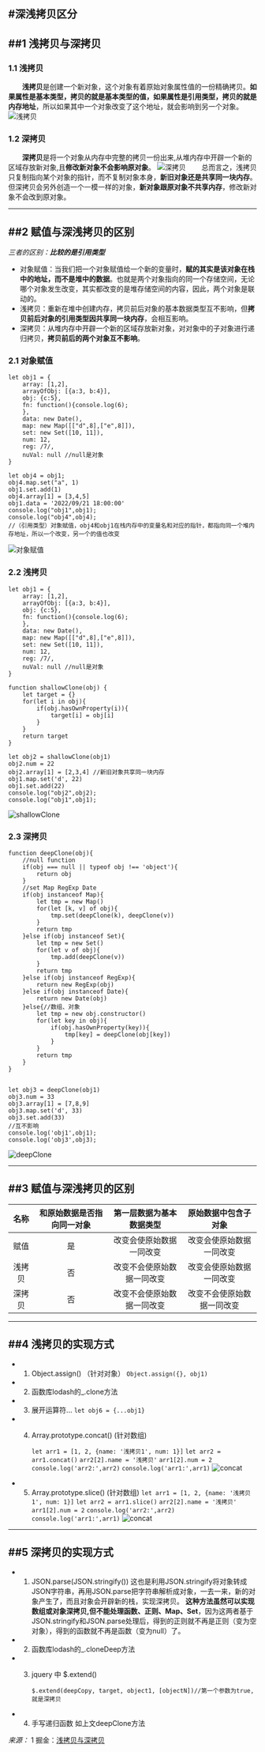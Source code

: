 #深浅拷贝区分
---
##1 浅拷贝与深拷贝
---
### 1.1 浅拷贝
&emsp;&emsp;**浅拷贝**是创建一个新对象，这个对象有着原始对象属性值的一份精确拷贝。**如果属性是基本类型，拷贝的就是基本类型的值，如果属性是引用类型，拷贝的就是内存地址**，所以如果其中一个对象改变了这个地址，就会影响到另一个对象。
![浅拷贝](img/%E6%B5%85%E6%8B%B7%E8%B4%9D.awebp)
### 1.2 深拷贝
&emsp;&emsp;**深拷贝**是将一个对象从内存中完整的拷贝一份出来,从堆内存中开辟一个新的区域存放新对象,且**修改新对象不会影响原对象**。
![深拷贝](img/2.awebp)
&emsp;&emsp;总而言之，浅拷贝只复制指向某个对象的指针，而不复制对象本身，**新旧对象还是共享同一块内存**。但深拷贝会另外创造一个一模一样的对象，**新对象跟原对象不共享内存**，修改新对象不会改到原对象。

---
##2 赋值与深浅拷贝的区别
---
*三者的区别：**比较的是引用类型***
- 对象赋值：当我们把一个对象赋值给一个新的变量时，**赋的其实是该对象在栈中的地址，而不是堆中的数据**。也就是两个对象指向的同一个存储空间，无论哪个对象发生改变，其实都改变的是堆存储空间的内容，因此，两个对象是联动的。
- 浅拷贝：重新在堆中创建内存，拷贝前后对象的基本数据类型互不影响，但**拷贝前后对象的引用类型因共享同一块内存**，会相互影响。
- 深拷贝：从堆内存中开辟一个新的区域存放新对象，对对象中的子对象进行递归拷贝，**拷贝前后的两个对象互不影响**。
### 2.1 对象赋值        
    let obj1 = {
        array: [1,2],
        arrayOfObj: [{a:3, b:4}],
        obj: {c:5},
        fn: function(){console.log(6);
        },
        data: new Date(),
        map: new Map([["d",8],["e",8]]),
        set: new Set([10, 11]),
        num: 12,
        reg: /7/,
        nuVal: null //null是对象
    }

    let obj4 = obj1;
    obj4.map.set("a", 1)
    obj1.set.add(1)
    obj4.array[1] = [3,4,5]
    obj1.data = '2022/09/21 18:00:00'
    console.log("obj1",obj1); 
    console.log("obj4",obj4);
    //（引用类型）对象赋值，obj4和obj1在栈内存中的变量名和对应的指针，都指向同一个堆内存地址，所以一个改变，另一个的值也改变
![对象赋值](img/%E5%AF%B9%E8%B1%A1%E8%B5%8B%E5%80%BC.jpg)
### 2.2 浅拷贝
    let obj1 = {
        array: [1,2],
        arrayOfObj: [{a:3, b:4}],
        obj: {c:5},
        fn: function(){console.log(6);
        },
        data: new Date(),
        map: new Map([["d",8],["e",8]]),
        set: new Set([10, 11]),
        num: 12,
        reg: /7/,
        nuVal: null //null是对象
    }

    function shallowClone(obj) {
        let target = {}
        for(let i in obj){
            if(obj.hasOwnProperty(i)){
                target[i] = obj[i]
            }
        }
        return target
    }

    let obj2 = shallowClone(obj1)
    obj2.num = 22
    obj2.array[1] = [2,3,4] //新旧对象共享同一块内存
    obj1.map.set('d', 22)
    obj1.set.add(22)
    console.log("obj2",obj2);
    console.log("obj1",obj1); 
![shallowClone](img/shallowClone.jpg)
### 2.3 深拷贝
    function deepClone(obj){
        //null function
        if(obj === null || typeof obj !== 'object'){
            return obj
        }
        //set Map RegExp Date
        if(obj instanceof Map){
            let tmp = new Map()
            for(let [k, v] of obj){
                tmp.set(deepClone(k), deepClone(v))
            }
            return tmp
        }else if(obj instanceof Set){
            let tmp = new Set()
            for(let v of obj){
                tmp.add(deepClone(v))
            }
            return tmp
        }else if(obj instanceof RegExp){
            return new RegExp(obj)
        }else if(obj instanceof Date){
            return new Date(obj)
        }else{//数组、对象
            let tmp = new obj.constructor()
            for(let key in obj){    
                if(obj.hasOwnProperty(key)){
                    tmp[key] = deepClone(obj[key])
                }
            }
            return tmp
        }
    }


    let obj3 = deepClone(obj1)
    obj3.num = 33
    obj3.array[1] = [7,8,9]
    obj3.map.set('d', 33)
    obj3.set.add(33)
    //互不影响
    console.log('obj1',obj1);
    console.log('obj3',obj3);
![deepClone](img/deepClone.jpg)

---
##3 赋值与深浅拷贝的区别
---
|名称|和原始数据是否指向同一对象|第一层数据为基本数据类型|原始数据中包含子对象|
|:--:|:--:|:--:|:--:|
|赋值|是|改变会使原始数据一同改变|改变会使原始数据一同改变|
|浅拷贝|否|改变不会使原始数据一同改变|改变会使原始数据一同改变|
|深拷贝|否|改变不会使原始数据一同改变|改变不会使原始数据一同改变|
---
##4 浅拷贝的实现方式
---
- 1. Object.assign() （针对对象）
`Object.assign({}, obj1)`
- 2. 函数库lodash的_.clone方法
- 3. 展开运算符...
`let obj6 = {...obj1}`
- 4. Array.prototype.concat() (针对数组)
    
        `let arr1 = [1, 2, {name: '浅拷贝1', num: 1}]`
        `let arr2 = arr1.concat()`
        `arr2[2].name = '浅拷贝'`
        `arr1[2].num = 2`
        `console.log('arr2:',arr2)`
        `console.log('arr1:',arr1)`
![concat](img/concat.jpg)   

- 5. Array.prototype.slice() (针对数组)
        `let arr1 = [1, 2, {name: '浅拷贝1', num: 1}]`
        `let arr2 = arr1.slice()`
        `arr2[2].name = '浅拷贝'`
        `arr1[2].num = 2`
        `console.log('arr2:',arr2)`
        `console.log('arr1:',arr1)`
![concat](img/concat.jpg)
---
##5 深拷贝的实现方式
---
- 1. JSON.parse(JSON.stringify())
这也是利用JSON.stringify将对象转成JSON字符串，再用JSON.parse把字符串解析成对象，一去一来，新的对象产生了，而且对象会开辟新的栈，实现深拷贝。
**这种方法虽然可以实现数组或对象深拷贝,但不能处理函数、正则、Map、Set**，因为这两者基于JSON.stringify和JSON.parse处理后，得到的正则就不再是正则（变为空对象），得到的函数就不再是函数（变为null）了。
- 2. 函数库lodash的_.cloneDeep方法
- 3. jquery 中 $.extend()
  
     `$.extend(deepCopy, target, object1, [objectN])//第一个参数为true,就是深拷贝`

- 4. 手写递归函数
如上文deepClone方法

*来源：*
1 掘金：[浅拷贝与深拷贝](https://juejin.cn/post/6844904197595332622)


